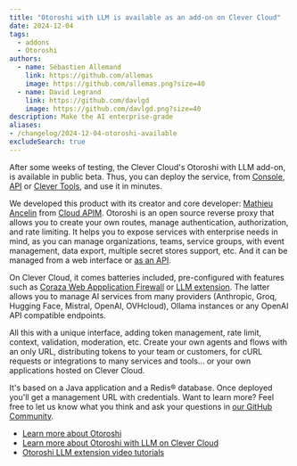 ```yaml
---
title: "Otoroshi with LLM is available as an add-on on Clever Cloud"
date: 2024-12-04
tags:
  - addons
  - Otoroshi
authors:
  - name: Sébastien Allemand
    link: https://github.com/allemas
    image: https://github.com/allemas.png?size=40
  - name: David Legrand
    link: https://github.com/davlgd
    image: https://github.com/davlgd.png?size=40
description: Make the AI enterprise-grade
aliases:
- /changelog/2024-12-04-otoroshi-available
excludeSearch: true
---
```


After some weeks of testing, the Clever Cloud's Otoroshi with LLM add-on, is available in public beta. Thus, you can deploy the service, from [Console](https://console.clever-cloud.com/users/me/addons/new), [API](/developers/api) or [Clever Tools](https://github.com/CleverCloud/clever-tools), and use it in minutes.

We developed this product with its creator and core developer: [Mathieu Ancelin](https://github.com/mathieuancelin) from [Cloud APIM](https://www.cloud-apim.com/). Otoroshi is an open source reverse proxy that allows you to create your own routes, manage authentication, authorization, and rate limiting. It helps you to expose services with enterprise needs in mind, as you can manage organizations, teams, service groups, with event management, data export, multiple secret stores support, etc. And it can be managed from a web interface or [as an API](https://maif.github.io/otoroshi/manual/api.html).

On Clever Cloud, it comes batteries included, pre-configured with features such as [Coraza Web Appplication Firewall](https://maif.github.io/otoroshi/manual/how-to-s/instantiate-waf-coraza.html) or [LLM extension](https://cloud-apim.github.io/otoroshi-llm-extension/docs/overview). The latter allows you to manage AI services from many providers (Anthropic, Groq, Hugging Face, Mistral, OpenAI, OVHcloud), Ollama instances or any OpenAI API compatible endpoints.

All this with a unique interface, adding token management, rate limit, context, validation, moderation, etc. Create your own agents and flows with an only URL, distributing tokens to your team or customers, for cURL requests or integrations to many services and tools… or your own applications hosted on Clever Cloud.

It's based on a Java application and a Redis® database. Once deployed you'll get a management URL with credentials. Want to learn more? Feel free to let us know what you think and ask your questions in [our GitHub Community](https://github.com/CleverCloud/Community/discussions/categories/otoroshi).

- [Learn more about Otoroshi](https://maif.github.io/otoroshi/manual/how-to-s/index.html)
- [Learn more about Otoroshi with LLM on Clever Cloud](/developers/doc/addons/otoroshi/)
- [Otoroshi LLM extension video tutorials](https://www.youtube.com/watch?v=M8PbydxPw4A&list=PLNHaf5rXAx3FWk7dn2fKGwQXxeLCPhZCh)
